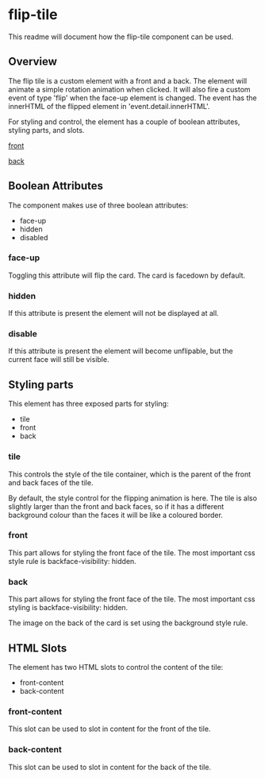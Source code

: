# flip-tile

This readme will document how the flip-tile component can be used.

## Overview

The flip tile is a custom element with a front and a back. The element will
animate a simple rotation animation when clicked. It will also fire a 
custom event of type 'flip' when the face-up element is changed. The event
has the innerHTML of the flipped element in 'event.detail.innerHTML'.

For styling and control, the element has a couple of boolean attributes,
styling parts, and slots.

[front](.readme/front.png)

[back](.readme/back.png)

## Boolean Attributes

The component makes use of three boolean attributes:
- face-up
- hidden
- disabled

### face-up

Toggling this attribute will flip the card. The card is facedown by default.

### hidden

If this attribute is present the element will not be displayed at all.

### disable

If this attribute is present the element will become unflipable, but the
current face will still be visible.

## Styling parts

This element has three exposed parts for styling:
- tile
- front
- back

### tile

This controls the style of the tile container, which is the parent of the
front and back faces of the tile.

By default, the style control for the flipping animation is here. The tile
is also slightly larger than the front and back faces, so if it has a
different background colour than the faces it will be like a coloured border.

### front

This part allows for styling the front face of the tile. The most important
css style rule is backface-visibility: hidden.

### back

This part allows for styling the front face of the tile. The most important
css styling is backface-visibility: hidden.

The image on the back of the card is set using the background style rule.

## HTML Slots

The element has two HTML slots to control the content of the tile:
- front-content
- back-content

### front-content

This slot can be used to slot in content for the front of the tile.

### back-content

This slot can be used to slot in content for the back of the tile.  
